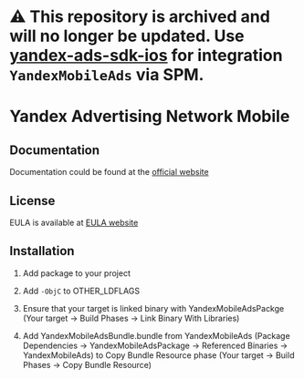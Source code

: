 # :warning: This repository is archived and will no longer be updated. Use [yandex-ads-sdk-ios](https://github.com/yandexmobile/yandex-ads-sdk-ios) for integration `YandexMobileAds` via SPM.

# Yandex Advertising Network Mobile

## Documentation
Documentation could be found at the [official website][DOCUMENTATION]

## License
EULA is available at [EULA website][LICENSE] 

## Installation
1. Add package to your project

2. Add `-ObjC` to OTHER_LDFLAGS

3. Ensure that your target is linked binary with YandexMobileAdsPackge (Your target -> Build Phases -> Link Binary With Libraries)

4. Add YandexMobileAdsBundle.bundle from YandexMobileAds (Package Dependencies -> YandexMobileAdsPackage -> Referenced Binaries -> YandexMobileAds) to Copy Bundle Resource phase (Your target -> Build Phases -> Copy Bundle Resource)

[DOCUMENTATION]: https://tech.yandex.ru/mobile-ads/
[LICENSE]: https://yandex.com/legal/mobileads_sdk_agreement/

